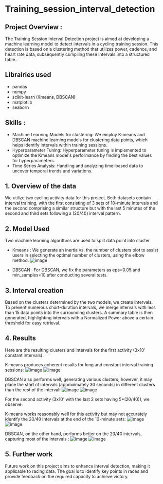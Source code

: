 # Training_session_interval_detection
## Project Overview : 
The Training Session Interval Detection project is aimed at developing a machine learning model to detect intervals in a cycling training session. This detection is based on a clustering method that utilizes power, cadence, and heart rate data, subsequently compiling these intervals into a structured table..

## Librairies used
- pandas
- numpy
- scikit-learn (Kmeans, DBSCAN)
- matplotlib
- seaborn

## Skills : 
- Machine Learning Models for clustering: We employ K-means and DBSCAN machine learning models for clustering data points, which helps identify intervals within training sessions.
- Hyperparameter Tuning: Hyperparameter tuning is implemented to optimize the Kmeans model's performance by finding the best values for hyperparameters.
- Time Series Analysis: Handling and analyzing time-based data to uncover temporal trends and variations.

## 1. Overview of the data
We utilize two cycling activity data for this project. Both datasets contain interval training, with the first consisting of 3 sets of 10-minute intervals and the second comprising a similar structure but with the last 5 minutes of the second and third sets following a (20/40) interval pattern.

## 2. Model Used
Two machine learning algorithms are used to split data point into cluster

- Kmeans : We generate an inertia vs. the number of clusters plot to assist users in selecting the optimal number of clusters, using the elbow method.
![image](https://github.com/VioleauPierre/Training_session_interval_detection/assets/129098391/e2f7af9f-a34c-4567-82d4-1c8a429072e5)

- DBSCAN : For DBSCAN, we fix the parameters as eps=0.05 and min_samples=10 after conducting several tests.

## 3. Interval creation
Based on the clusters determined by the two models, we create intervals. To prevent numerous short-duration intervals, we merge intervals with less than 15 data points into the surrounding clusters. A summary table is then generated, highlighting intervals with a Normalized Power above a certain threshold for easy retrieval.

## 4. Results
Here are the resulting clusters and intervals for the first activity (3x10' constant intervals):

K-means produces coherent results for long and constant interval training sessions:
![image](https://github.com/VioleauPierre/Training_session_interval_detection/assets/129098391/7f1a8a9e-03e9-410e-aa35-1263bdc06ca2)
![image](https://github.com/VioleauPierre/Training_session_interval_detection/assets/129098391/e1dd6cfc-928a-456d-a6ee-a30d3a9e5039)

DBSCAN also performs well, generating various clusters; however, it may place the start of intervals (approximately 30 seconds) in different clusters than the rest of the interval:
![image](https://github.com/VioleauPierre/Training_session_interval_detection/assets/129098391/56f14365-2964-497c-8e85-53ab66d1d987)
![image](https://github.com/VioleauPierre/Training_session_interval_detection/assets/129098391/bdb3da17-a8c0-4bc8-9e31-e0415f949ca6)

For the second activity (3x10' with the last 2 sets having 5*(20/40)), we observe: 

K-means works reasonably well for this activity but may not accurately identify the 20/40 intervals at the end of the 10-minute sets:
![image](https://github.com/VioleauPierre/Training_session_interval_detection/assets/129098391/628229ef-71de-4b77-8a42-937d17cf5733)
![image](https://github.com/VioleauPierre/Training_session_interval_detection/assets/129098391/da1dc7a0-b427-465e-9068-e669401df377)


DBSCAN, on the other hand, performs better on the 20/40 intervals, capturing most of the intervals : 
![image](https://github.com/VioleauPierre/Training_session_interval_detection/assets/129098391/7f8d52ad-f1cc-4761-bf32-bf5b5d4cb7da)
![image](https://github.com/VioleauPierre/Training_session_interval_detection/assets/129098391/2a96a8a1-62ab-4911-924b-eab56fd361df)

## 5. Further work
Future work on this project aims to enhance interval detection, making it applicable to racing data. The goal is to identify key points in races and provide feedback on the required capacity to achieve victory.
